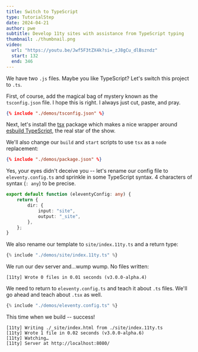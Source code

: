 ```yaml
---
title: Switch to TypeScript
type: TutorialStep
date: 2024-04-21
author: pwe
subtitle: Develop 11ty sites with assistance from TypeScript typing
thumbnail: ./thumbnail.png
video:
  url: "https://youtu.be/Jwf5F3tZX4k?si=_zJ8gCu_dlBszndz"
  start: 132
  end: 346
---
```


We have two `.js` files. Maybe you like TypeScript? Let's switch this project to `.ts`.

First, of course, add the magical bag of mystery known as the `tsconfig.json` file. I hope this is right. I always just
cut, paste, and pray.

```json
{% include "./demos/tsconfig.json" %}
```

Next, let's install the [tsx](https://github.com/privatenumber/tsx) package which makes a nice wrapper
around [esbuild TypeScript](https://esbuild.github.io/content-types/#typescript), the real star of the show.

We'll also change our `build` and `start` scripts to use `tsx` as a `node` replacement:

```json
{% include "./demos/package.json" %}
```

Yes, your eyes didn't deceive you -- let's rename our config file to `eleventy.config.ts` and sprinkle in some
TypeScript syntax. 4 characters of syntax (`: any`) to be precise.

```typescript
export default function (eleventyConfig: any) {
	return {
		dir: {
			input: "site",
			output: "_site",
		},
	};
}
```

We also rename our template to `site/index.11ty.ts` and a return type:

```typescript
{% include "./demos/site/index.11ty.ts" %}
```

We run our dev server and...wump wump. No files written:

```
[11ty] Wrote 0 files in 0.01 seconds (v3.0.0-alpha.4)
```

We need to return to `eleventy.config.ts` and teach it about `.ts` files. We'll go ahead and teach about `.tsx` as well.

```typescript
{% include "./demos/eleventy.config.ts" %}
```

This time when we build -- success!

```
[11ty] Writing ./_site/index.html from ./site/index.11ty.ts
[11ty] Wrote 1 file in 0.02 seconds (v3.0.0-alpha.6)
[11ty] Watching…
[11ty] Server at http://localhost:8080/
```
